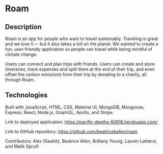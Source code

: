 # Roam

## Description

Roam is an app for people who want to travel sustainably. Traveling is great and we love it — but it also takes a toll on the planet. We wanted to create a fun, user-friendly application so people can travel while being mindful of climate change.

Users can connect and plan trips with friends. Users can create and store itineraries, track expenses and split them at the end of their trip, and even offset the carbon emissions from their trip by donating to a charity, all through Roam.

## Technologies

Built with JavaScript, HTML, CSS, Material UI, MongoDB, Mongoose, Express, React, Node.js, GraphQL, Apollo, and Stripe.

Link to deployed application: https://pacific-depths-60618.herokuapp.com/

Link to GitHub repository: https://github.com/beatricekallen/roam

Contributors: Alex Glaubitz, Beatrice Allen, Brittany Young, Lauren Lattanzi, and Malik Spruill
